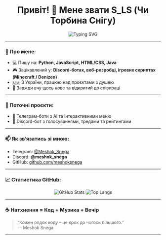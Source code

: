 <h1 align="center">Привіт! 👋 Мене звати S_LS (Чи Торбина Снігу)</h1>
<p align="center">
  <img src="https://readme-typing-svg.herokuapp.com?center=true&vCenter=true&lines=Вітаю+на+моєму+GitHub!;Я+розробник+та+ентузіаст+кодування;Люблю+створювати+цікаві+проєкти" alt="Typing SVG" />
</p>

---

### 🧠 Про мене:
- 💻 Пишу на: **Python, JavaScript, HTML/CSS, Java**
- 🎮 Зацікавлений у: **Discord-ботах, веб-розробці, ігрових скриптах (Minecraft / Denizen)**
- 🇺🇦 З України, працюю над проєктами з душею
- 🧩 Завжди вчу щось нове та відкритий до співпраці

---

### 🚀 Поточні проєкти:
- 🤖 Телеграм-боти з AI та інтерактивними меню
- 💬 Discord-бот з голосуваннями, тредами та рейтингами

---

### 📫 Як зв’язатись зі мною:
- Telegram: [@Meshok_Snega](https://t.me/Meshok_Snega)
- Discord: **@meshok_snega**
- GitHub: [github.com/meshoksnega](https://github.com/meshoksnega)

---

### 📈 Статистика GitHub:
<p align="center">
  <img src="https://github-readme-stats.vercel.app/api?username=meshoksnega&show_icons=true&theme=tokyonight&hide_border=true" alt="GitHub Stats" />
  <img src="https://github-readme-stats.vercel.app/api/top-langs/?username=meshoksnega&layout=compact&theme=tokyonight&hide_border=true" alt="Top Langs" />
</p>

---

### ☕ Натхнення = Код + Музика + Вечір
> “Кожен рядок коду – це крок до чогось більшого.”  
> — Meshok Snega

---

